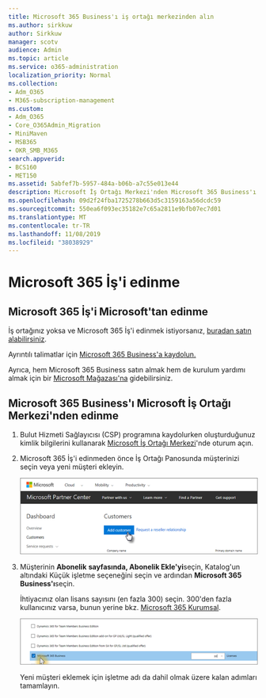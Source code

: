 ```yaml
---
title: Microsoft 365 Business'ı iş ortağı merkezinden alın
ms.author: sirkkuw
author: Sirkkuw
manager: scotv
audience: Admin
ms.topic: article
ms.service: o365-administration
localization_priority: Normal
ms.collection:
- Adm_O365
- M365-subscription-management
ms.custom:
- Adm_O365
- Core_O365Admin_Migration
- MiniMaven
- MSB365
- OKR_SMB_M365
search.appverid:
- BCS160
- MET150
ms.assetid: 5abfef7b-5957-484a-b06b-a7c55e013e44
description: Microsoft İş Ortağı Merkezi'nden Microsoft 365 Business'ı nasıl satın alabildiğini öğrenin.
ms.openlocfilehash: 09d2f24fba1725278b663d5c3159163a56dcdc59
ms.sourcegitcommit: 550ea6f093ec35182e7c65a2811e9bfb07ec7d01
ms.translationtype: MT
ms.contentlocale: tr-TR
ms.lasthandoff: 11/08/2019
ms.locfileid: "38038929"
---
```

# <a name="get-microsoft-365-business"></a>Microsoft 365 İş'i edinme

## <a name="get-microsoft-365-business-from-microsoft"></a>Microsoft 365 İş'i Microsoft'tan edinme

İş ortağınız yoksa ve Microsoft 365 İş'i edinmek istiyorsanız, [buradan satın alabilirsiniz](https://www.microsoft.com/en-US/microsoft-365/business).

Ayrıntılı talimatlar için [Microsoft 365 Business'a kaydolun.](sign-up.md)

Ayrıca, hem Microsoft 365 Business satın almak hem de kurulum yardımı almak için bir [Microsoft Mağazası'na](https://www.microsoft.com/en-us/store/locations/find-a-store?icid=en_US_Store_UH_FAS) gidebilirsiniz.
  
## <a name="get-microsoft-365-business-from-microsoft-partner-center"></a>Microsoft 365 Business'ı Microsoft İş Ortağı Merkezi'nden edinme

1. Bulut Hizmeti Sağlayıcısı (CSP) programına kaydolurken oluşturduğunuz kimlik bilgilerini kullanarak [Microsoft İş Ortağı Merkezi](https://go.microsoft.com/fwlink/p/?linkid=849910)'nde oturum açın. 
    
2. Microsoft 365 İş'i edinmeden önce İş Ortağı Panosunda müşterinizi seçin veya yeni müşteri ekleyin.
    
    ![In the Microsoft Partner center, add a new customer.](media/ec807d07-bbd2-411f-8fe1-c644cf9a3882.png)
  
3. Müşterinin **Abonelik** **sayfasında, Abonelik Ekle'yi**seçin, Katalog'un altındaki Küçük işletme seçeneğini seçin ve ardından **Microsoft 365 Business'ı**seçin.
    
    İhtiyacınız olan lisans sayısını (en fazla 300) seçin. 300'den fazla kullanıcınız varsa, bunun yerine bkz. [Microsoft 365 Kurumsal](https://go.microsoft.com/fwlink/p/?linkid=862316). 
    
    ![On the New subscription page choose small business.](media/52d99e89-2175-4974-84bb-dd626048541b.png)
  
    Yeni müşteri eklemek için işletme adı da dahil olmak üzere kalan adımları tamamlayın.
    


